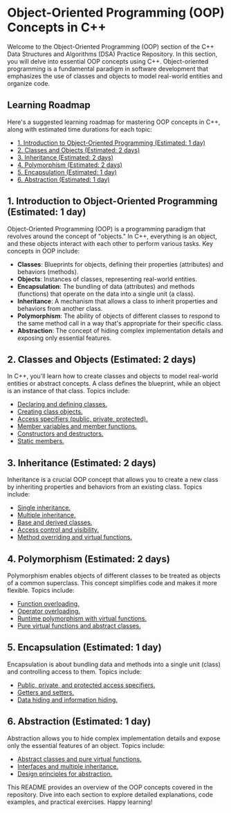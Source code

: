 # Object-Oriented Programming (OOP) Concepts in C++

Welcome to the Object-Oriented Programming (OOP) section of the C++ Data Structures and Algorithms (DSA) Practice Repository. In this section, you will delve into essential OOP concepts using C++. Object-oriented programming is a fundamental paradigm in software development that emphasizes the use of classes and objects to model real-world entities and organize code.

## Learning Roadmap

Here's a suggested learning roadmap for mastering OOP concepts in C++, along with estimated time durations for each topic:

- [1. Introduction to Object-Oriented Programming (Estimated: 1 day)](#1-introduction-to-object-oriented-programming)
- [2. Classes and Objects (Estimated: 2 days)](#2-classes-and-objects)
- [3. Inheritance (Estimated: 2 days)](#3-inheritance)
- [4. Polymorphism (Estimated: 2 days)](#4-polymorphism)
- [5. Encapsulation (Estimated: 1 day)](#5-encapsulation)
- [6. Abstraction (Estimated: 1 day)](#6-abstraction)

## 1. Introduction to Object-Oriented Programming (Estimated: 1 day)

Object-Oriented Programming (OOP) is a programming paradigm that revolves around the concept of "objects." In C++, everything is an object, and these objects interact with each other to perform various tasks. Key concepts in OOP include:

- **Classes**: Blueprints for objects, defining their properties (attributes) and behaviors (methods).
- **Objects**: Instances of classes, representing real-world entities.
- **Encapsulation**: The bundling of data (attributes) and methods (functions) that operate on the data into a single unit (a class).
- **Inheritance**: A mechanism that allows a class to inherit properties and behaviors from another class.
- **Polymorphism**: The ability of objects of different classes to respond to the same method call in a way that's appropriate for their specific class.
- **Abstraction**: The concept of hiding complex implementation details and exposing only essential features.

## 2. Classes and Objects (Estimated: 2 days)

In C++, you'll learn how to create classes and objects to model real-world entities or abstract concepts. A class defines the blueprint, while an object is an instance of that class. Topics include:

- [Declaring and defining classes.](#)
- [Creating class objects.](#)
- [Access specifiers (public, private, protected).](#)
- [Member variables and member functions.](#)
- [Constructors and destructors.](#)
- [Static members.](#)

## 3. Inheritance (Estimated: 2 days)

Inheritance is a crucial OOP concept that allows you to create a new class by inheriting properties and behaviors from an existing class. Topics include:

- [Single inheritance.](#)
- [Multiple inheritance.](#)
- [Base and derived classes.](#)
- [Access control and visibility.](#)
- [Method overriding and virtual functions.](#)

## 4. Polymorphism (Estimated: 2 days)

Polymorphism enables objects of different classes to be treated as objects of a common superclass. This concept simplifies code and makes it more flexible. Topics include:

- [Function overloading.](#)
- [Operator overloading.](#)
- [Runtime polymorphism with virtual functions.](#)
- [Pure virtual functions and abstract classes.](#)

## 5. Encapsulation (Estimated: 1 day)

Encapsulation is about bundling data and methods into a single unit (class) and controlling access to them. Topics include:

- [Public, private, and protected access specifiers.](#)
- [Getters and setters.](#)
- [Data hiding and information hiding.](#)

## 6. Abstraction (Estimated: 1 day)

Abstraction allows you to hide complex implementation details and expose only the essential features of an object. Topics include:

- [Abstract classes and pure virtual functions.](#)
- [Interfaces and multiple inheritance.](#)
- [Design principles for abstraction.](#)


This README provides an overview of the OOP concepts covered in the repository. 
Dive into each section to explore detailed explanations, code examples, and practical exercises. Happy learning!
